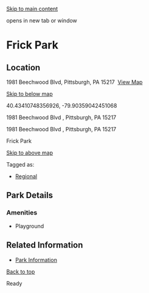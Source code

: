 [Skip to main content](https://www.pittsburghpa.gov/Whats-In-My-Area-Map/Regional-Parks/Frick-Park#main-content)

opens in new tab or window

# Frick Park

## Location

1981 Beechwood Blvd, Pittsburgh, PA 15217  [View Map](https://maps.google.com/?q=%201981%20Beechwood%20Blvd%20%20Pittsburgh,%20PA%2015217)

[Skip to below map](https://www.pittsburghpa.gov/Whats-In-My-Area-Map/Regional-Parks/Frick-Park#map-bottom)

40.43410748356926, -79.90359042451068


1981 Beechwood Blvd ,
Pittsburgh, PA 15217


1981 Beechwood Blvd ,
Pittsburgh, PA 15217

Frick Park


[Skip to above map](https://www.pittsburghpa.gov/Whats-In-My-Area-Map/Regional-Parks/Frick-Park#map-top)

Tagged as:

- [Regional](https://www.pittsburghpa.gov/Whats-In-My-Area-Map/Regional-Parks/Frick-Park?dlv_OC%20CL%20City%20Parks%20Reserves%20Listing=(dd_OC%20Park%20Categories=Regional))

## Park Details

### Amenities

- Playground

## Related Information

- [Park Information](https://storymaps.arcgis.com/stories/5ccb1bdc9b1c424aa506dd276379fb0e?cover=true "Park Information")

[Back to top](https://www.pittsburghpa.gov/Whats-In-My-Area-Map/Regional-Parks/Frick-Park#body-top)

Ready
